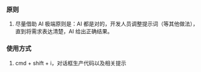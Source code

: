 ### 原则
1. 尽量借助 AI
	极端原则是：AI 都是对的，开发人员调整提示词（等其他做法），直到将需求表达清楚，AI 给出正确结果。

### 使用方式
1. cmd + shift + i，对话框生产代码以及相关提示